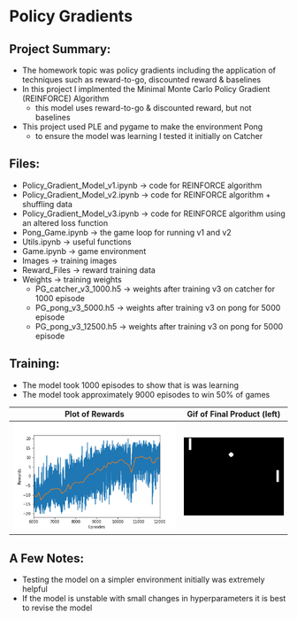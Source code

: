 # Policy Gradients

## Project Summary:
- The homework topic was policy gradients including the application of techniques such as reward-to-go, discounted reward & baselines
- In this project I implmented the Minimal Monte Carlo Policy Gradient (REINFORCE) Algorithm
    - this model uses reward-to-go & discounted reward, but not baselines
- This project used PLE and pygame to make the environment Pong
    - to ensure the model was learning I tested it initially on Catcher

## Files:
- Policy_Gradient_Model_v1.ipynb -> code for REINFORCE algorithm
- Policy_Gradient_Model_v2.ipynb -> code for REINFORCE algorithm + shuffling data
- Policy_Gradient_Model_v3.ipynb -> code for REINFORCE algorithm using an altered loss function
- Pong_Game.ipynb -> the game loop for running v1 and v2
- Utils.ipynb -> useful functions
- Game.ipynb -> game environment
- Images -> training images
- Reward_Files -> reward training data
- Weights -> training weights
    - PG_catcher_v3_1000.h5 -> weights after training v3 on catcher for 1000 episode
    - PG_pong_v3_5000.h5 -> weights after training v3 on pong for 5000 episode
    - PG_pong_v3_12500.h5 -> weights after training v3 on pong for 5000 episode
    
## Training: 
- The model took 1000 episodes to show that is was learning
- The model took approximately 9000 episodes to win 50% of games

Plot of Rewards       |  Gif of Final Product (left)
:-------------------------:|:-------------------------:
![](./Images/pong_12500.png)  |  ![](./Images/pong_12500.gif)

## A Few Notes:
- Testing the model on a simpler environment initially was extremely helpful 
- If the model is unstable with small changes in hyperparameters it is best to revise the model 

